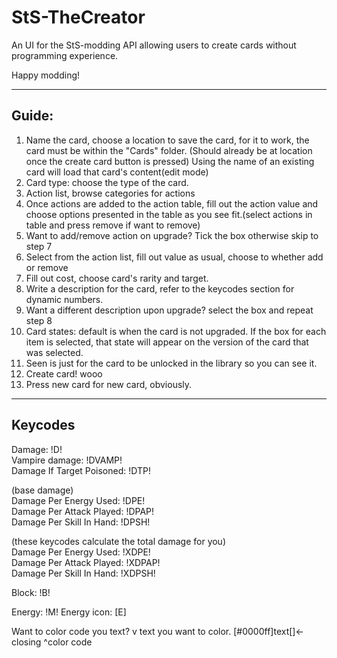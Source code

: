 # StS-TheCreator

An UI for the StS-modding API allowing users to create cards without programming experience.

Happy modding!

---

## Guide:
1. Name the card, choose a location to save the card, for it to work, the card must be within the "Cards" folder. (Should already be at location once the create card button is pressed)
Using the name of an existing card will load that card's content(edit mode)
2. Card type: choose the type of the card.
3. Action list, browse categories for actions
4. Once actions are added to the action table, fill out the action value and choose options presented in the table as you see fit.(select actions in table and press remove if want to remove)
5. Want to add/remove action on upgrade? Tick the box otherwise skip to step 7
6. Select from the action list, fill out value as usual, choose to whether add or remove
7. Fill out cost, choose card's rarity and target.
8. Write a description for the card, refer to the keycodes section for dynamic numbers.
9. Want a different description upon upgrade? select the box and repeat step 8
10. Card states: default is when the card is not upgraded. If the box for each item is selected, that state will appear on the version of the card that was selected.
11. Seen is just for the card to be unlocked in the library so you can see it. 
12. Create card! wooo
13. Press new card for new card, obviously. 

---
## Keycodes
Damage: !D!<br>
Vampire damage: !DVAMP!<br>
Damage If Target Poisoned: !DTP!

(base damage)<br>
Damage Per Energy Used: !DPE! <br>
Damage Per Attack Played: !DPAP!<br>
Damage Per Skill In Hand: !DPSH!

(these keycodes calculate the total damage for you)<br>
Damage Per Energy Used: !XDPE! <br>
Damage Per Attack Played: !XDPAP!<br>
Damage Per Skill In Hand: !XDPSH!

Block: !B!

Energy: !M!
Energy icon: [E]

Want to color code you text? 
           v text you want to color.
[#0000ff]text[]<-closing 
   ^color code



